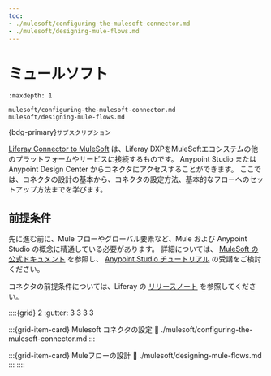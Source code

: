 ```yaml
---
toc:
- ./mulesoft/configuring-the-mulesoft-connector.md
- ./mulesoft/designing-mule-flows.md
---
```

# ミュールソフト

```{toctree}
:maxdepth: 1

mulesoft/configuring-the-mulesoft-connector.md
mulesoft/designing-mule-flows.md
```

{bdg-primary}`サブスクリプション`

[Liferay Connector to MuleSoft](https://www.mulesoft.com/exchange/com.liferay/com.liferay.mule/minor/1.1/) は、Liferay DXPをMuleSoftエコシステムの他のプラットフォームやサービスに接続するものです。 Anypoint Studio または Anypoint Design Center からコネクタにアクセスすることができます。 ここでは、コネクタの設計の基本から、コネクタの設定方法、基本的なフローへのセットアップ方法までを学びます。

## 前提条件

先に進む前に、Mule フローやグローバル要素など、Mule および Anypoint Studio の概念に精通している必要があります。 詳細については、 [MuleSoft の公式ドキュメント](https://docs.mulesoft.com/general/) を参照し、 [Anypoint Studio チュートリアル](https://developer.mulesoft.com/tutorials-and-howtos) の受講をご検討ください。

コネクタの前提条件については、Liferay の [リリースノート](https://github.com/liferay/liferay-etl-mulesoft/blob/master/docs/release-notes.adoc) を参照してください。

::::{grid} 2
:gutter: 3 3 3 3

:::{grid-item-card}  Mulesoft コネクタの設定
:link: ./mulesoft/configuring-the-mulesoft-connector.md
:::

:::{grid-item-card}  Muleフローの設計
:link: ./mulesoft/designing-mule-flows.md
:::
::::

